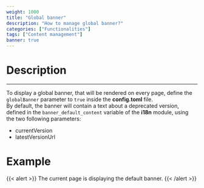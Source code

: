 ```yaml
---
weight: 1000
title: "Global banner"
description: "How to manage global banner?"
categories: ["Functionalities"]
tags: ["Content management"]
banner: true
---
```


# Description
---

To display a global banner, that will be rendered on every page, define the `globalBanner` parameter to `true` inside the **config.toml** file.  
By default, the banner will contain a text about a deprecated version, defined in the `banner_default_content` variable of the **i18n** module, using the two following parameters:
* currentVersion
* latestVersionUrl

# Example

{{< alert >}}
The current page is displaying the default banner.
{{< /alert >}}
